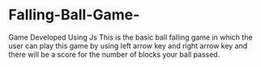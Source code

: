 # Falling-Ball-Game-
Game Developed Using Js 
This is the basic ball falling game in which the user can play this game by using left arrow key and right arrow key and there will be a score for the number of  blocks your ball passed.


